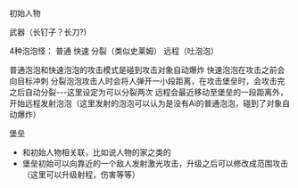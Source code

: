 初始人物

武器（长钉子？长刀?)

4种泡泡怪：
普通
快速
分裂（类似史莱姆）
远程（吐泡泡）

普通泡泡和快速泡泡的攻击模式是碰到攻击对象自动爆炸
快速泡泡在攻击之前会向目标冲刺
分裂泡泡攻击人时会将人弹开一小段距离，在攻击堡垒时，会攻击完之后自动分裂---这里设定为可以分裂两次
远程会最近移动至堡垒的一段距离外，开始远程发射泡泡（这里发射的泡泡可以认为是没有Ai的普通泡泡，碰到了对象自动爆炸）

堡垒
- 和初始人物相关联，比如说人物的家之类的
- 堡垒初始可以向靠近的一个敌人发射激光攻击，升级之后可以修改成范围攻击（这里可以升级射程，伤害等等）